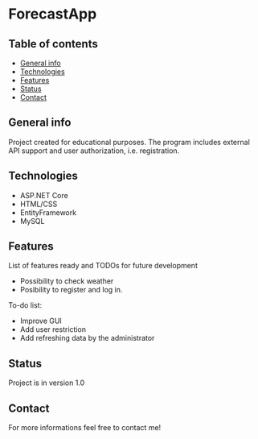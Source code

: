 # ForecastApp

## Table of contents
* [General info](#general-info)
* [Technologies](#technologies)
* [Features](#features)
* [Status](#status)
* [Contact](#contact)

## General info
Project created for educational purposes. The program includes external API support and user authorization, i.e. registration.

## Technologies
* ASP.NET Core
* HTML/CSS
* EntityFramework
* MySQL

## Features
List of features ready and TODOs for future development
* Possibility to check weather
* Posibility to register and log in.

To-do list:
* Improve GUI
* Add user restriction
* Add refreshing data by the administrator

## Status
Project is in version 1.0


## Contact
For more informations feel free to contact me!
